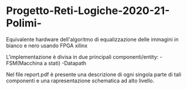 # Progetto-Reti-Logiche-2020-21-Polimi-
Equivalente hardware dell'algoritmo di equalizzazione delle immagini in bianco e nero usando FPGA xilinx

L'implementazione è divisa in due principali componenti/entity:
-FSM(Macchina a stati)
-Datapath

Nel file report.pdf è presente una descrizione di ogni singola parte di tali componenti e una rapresentazione schematica ad alto livello.

